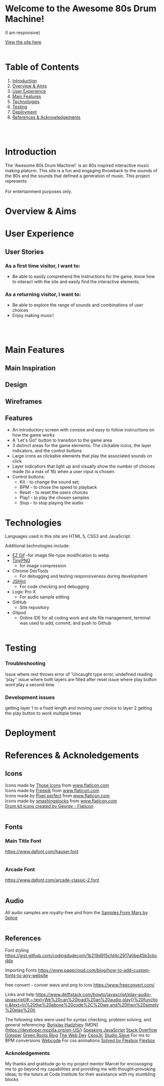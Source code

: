 # Welcome to the Awesome 80s Drum Machine!
(I am responsive)


[View the site here](https://nickwaldock.github.io/Awesome-80s/)
<br />
<br />

# Table of Contents
1. [Introduction](#introduction)
2. [Overview & Aims](#overview--aims)
3. [User Experience](#user-experience-ux)
4. [Main Features](#main-features)
5. [Technologies](#technologies)
5. [Testing](#testing)
6. [Deployment](#deployment)
7. [References & Acknowledgements](#references--acknowledgements)
<br />
<br />

# Introduction
The 'Awesome 80s Drum Machine!' is an 80s inspired interactive music making platorm. This site is a fun and engaging throwback to the sounds of the 80s and the sounds that defined a generation of music. This project represents 
<br>
<br>
For entertainment purposes only.

# Overview & Aims

# User Experience
## User Stories
### As a first time visitor, I want to:
- Be able to easily comprehend the instructions for the game, know how to interact with the site and easily find the interactive elements.

### As a returning visitor, I want to:
- Be able to explore the range of sounds and combinations of user choices
- Enjoy making music!
<br />
<br />

# Main Features
## Main Inspiration

## Design

## Wireframes

## Features
- An introductory screen with consise and easy to follow instructions on how the game works
- A 'Let's Go!' button to transition to the game area
- 3 distinct areas for the game elements: The clickable icons, the layer indicators, and the control buttons
- Large icons as clickable elements that play the associated sounds on click
-  Layer indicatiors that light up and visually show the number of choices made (to a max of 16) when a user input is chosen.
- Control buttons: 
    - Kit - to change the sound set; 
    - BPM - to chose the speed to playback
    - Reset - to reset the users choices
    - Play! - to play the chosen samples
    - Stop - to stop playing the audio


# Technologies
Languages used in this site are HTML 5, CSS3 and JavaScript.

Additional technologies include: 

- [EZ Gif](https://ezgif.com/) 
   -for image file-type modification to webp
- [TinyPNG](https://tinypng.com/) 
   - for image compression
- Chrome DevTools
   - For debugging and testing responsiveness during development
- [JSHint](https://jshint.com/)
    - For code checking and debugging
- Logic Pro X
    - For audio sample editing
- GitHub
  - Site repository
- Gitpod
  - Online IDE for all coding work and site file management, terminal was used to add, commit, and push to Github
  <br />

# Testing
### Troubleshooting 
issue where rest throws error of 'Uncaught type error, undefined reading 'play''
issue where both layers are filled after reset
issue where play button wont play a second time

### Development issues
getting layer 1 to a fixed length and moving user choice to layer 2
getting the play button to work multiple times

# Deployment

# References & Acknoledgements

## Icons
<div>Icons made by <a href="https://www.flaticon.com/authors/those-icons" title="Those Icons">Those Icons</a> from <a href="https://www.flaticon.com/" title="Flaticon">www.flaticon.com</a></div><div>Icons made by <a href="https://www.freepik.com" title="Freepik">Freepik</a> from <a href="https://www.flaticon.com/" title="Flaticon">www.flaticon.com</a></div><div>Icons made by <a href="https://www.flaticon.com/authors/pixel-perfect" title="Pixel perfect">Pixel perfect</a> from <a href="https://www.flaticon.com/" title="Flaticon">www.flaticon.com</a></div><div>Icons made by <a href="https://www.flaticon.com/authors/smashingstocks" title="smashingstocks">smashingstocks</a> from <a href="https://www.flaticon.com/" title="Flaticon">www.flaticon.com</a></div>
<a href="https://www.flaticon.com/free-icons/drum-kit" title="drum kit icons">Drum kit icons created by Georgy - Flaticon</a>
<br>
<br>

## Fonts
### Main Title Font
https://www.dafont.com/hauser.font
<br>
<br>

### Arcade Font
https://www.dafont.com/arcade-classic-2.font
<br>
<br>

## Audio
All audio samples are royalty-free and from the [Samples From Mars by Splice](https://splice.com/sounds/samples-from-mars?utm_source=google&utm_medium=cpc&utm_campaign=row-en_multi_gs_ua_sounds_20211109_nonbrand-dsa_trials&utm_content=sounds&utm_term=&campaignid=15225194396&adgroupid=134877411492&adid=560294584521&gclid=CjwKCAjw6raYBhB7EiwABge5KgkUHyR75PIaEIDbgGdvhrvmnvO7wxKi_vaG05wHlBbLCLtzfrv6URoCUKQQAvD_BwE)
<br>
<br>

## References

Font styling
https://gist.github.com/codingdudecom/1b219d915cfd4c2917a0be45b3cbcdda

Importing Fonts
https://www.pagecloud.com/blog/how-to-add-custom-fonts-to-any-website



free convert - conver wavs and png to icns
https://www.freeconvert.com/


Links and help
https://www.delftstack.com/howto/javascript/play-audio-javascript/#:~:text=We%20can%20load%20an%20audio,play()%20function.&text=In%20the%20above%20code%2C%20we,and%20then%20simply%20play%20it.


The following sites were used for syntax checking, problem solving, and general referencing:
[Borislav Hadzhiev](https://bobbyhadz.com/)
[MDN] (https://developer.mozilla.org/en-US/)
[Speaking JavaScript](http://speakingjs.com/es5/index.html#toc_ch11)
[Stack Overflow](https://stackoverflow.com/)
[Grepper](https://www.codegrepper.com/)
[Green Roots Blog](https://blog.greenroots.info/)
[The Web Dev](https://thewebdev.info/)
[Ceos3c](https://www.ceos3c.com/)
[Studio Slave](https://studioslave.com/tempo-bpm-to-millisecond-ms-conversion-calculator-studio-slave-tools/) For ms to BPM conversions
[Webcode](https://webcode.tools/generators/css/keyframe-animation) For css animations
[Solved by Flexbox](https://philipwalton.github.io/solved-by-flexbox/)
[Flexbox](https://flexbox.malven.co/)

### Acknoledgements
My thanks and gratitude go to my project mentor Marcel for encouraging me to go beyond my capabilities and providing me with thought-provoking ideas; to the tutors at Code Institute for their assistance with my stumbling blocks

